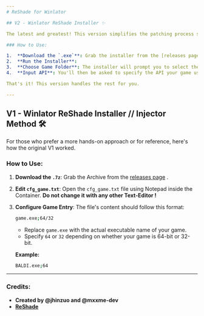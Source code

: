 ```yaml
---
# ReShade for Winlator

## V2 - Winlator ReShade Installer ✨

The latest and greatest! This version simplifies the patching process significantly.

### How to Use:

1.  **Download the `.exe`**: Grab the installer from the [releases page](https://github.com/mxxme-dev/Winlator-ReShade-patch/releases/download/v2.0.0/Install.Reshade.exe).
2.  **Run the Installer**: 
3.  **Choose Game Folder**: The installer will prompt you to select the folder where your game is located.
4.  **Input API**: You'll then be asked to specify the API your game uses. Supports DX9/10/11/12 and Opengl32/64 also Vulkan.

That's it! This version handles the rest for you.

---
```


## V1 - Winlator ReShade Installer // Injector Method 🛠️

For those who prefer a more hands-on approach or for reference, here's how the original V1 worked.

### How to Use:  
1.  **Download the `.7z`**: Grab the Archive from the [releases page](https://github.com/mxxme-dev/Winlator-ReShade-patch/releases/download/reshade-winlator-patches/ReShade.Winlator-Mxxme.Jhinzuo.7z) .
2.  **Edit `cfg_game.txt`**: Open the `cfg_game.txt` file using Notepad inside the Container.
    **Do not change it with any other Text-Editor !**
4.  **Configure Game Entry**: The file's content should follow this format:
    ```bash
    game.exe;64/32
    ```
    * Replace `game.exe` with the actual executable name of your game.
    * Specify `64` or `32` depending on whether your game is 64-bit or 32-bit.

    **Example:**
    ```bash
    BALDI.exe;64
    ```

---

### Credits:
* **Created by @jhinzuo and @mxxme-dev**
* [**ReShade**](https://reshade.me/)

